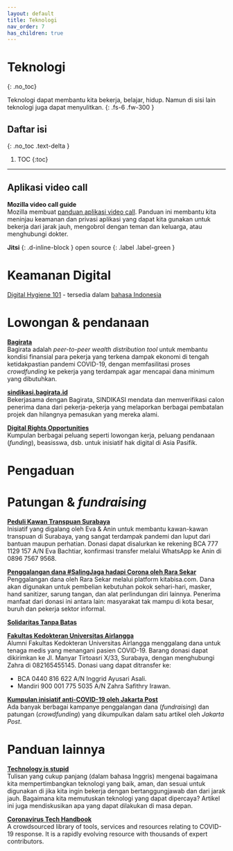 ```yaml
---
layout: default
title: Teknologi
nav_order: 7
has_children: true
---
```


# Teknologi
{: .no_toc}

Teknologi dapat membantu kita bekerja, belajar, hidup. Namun di sisi lain teknologi juga dapat menyulitkan.
{: .fs-6 .fw-300 }

## Daftar isi
{: .no_toc .text-delta }

1. TOC
{:toc}

---

## Aplikasi video call

**Mozilla video call guide**  
Mozilla membuat [panduan aplikasi video call](https://foundation.mozilla.org/en/privacynotincluded/categories/video-call-apps/). Panduan ini membantu kita meninjau keamanan dan privasi aplikasi yang dapat kita gunakan untuk bekerja dari jarak jauh, mengobrol dengan teman dan keluarga, atau menghubungi dokter.

**Jitsi**
{: .d-inline-block }
open source
{: .label .label-green }

# Keamanan Digital

[Digital Hygiene 101](https://coconet.social/digital-hygiene-safety-security/) - tersedia dalam [bahasa Indonesia](https://coconet.social/digital-hygiene-safety-security-indonesia)

# Lowongan &amp; pendanaan

**[Bagirata](https://bagirata.id/)**  
Bagirata adalah _peer-to-peer wealth distribution tool_ untuk membantu kondisi finansial para pekerja yang terkena dampak ekonomi di tengah ketidakpastian pandemi COVID-19, dengan memfasilitasi proses _crowdfunding_ ke pekerja yang terdampak agar mencapai dana minimum yang dibutuhkan.

**[sindikasi.bagirata.id](https://sindikasi.bagirata.id)**  
Bekerjasama dengan Bagirata, SINDIKASI mendata dan memverifikasi calon penerima dana dari pekerja-pekerja yang melaporkan berbagai pembatalan projek dan hilangnya pemasukan yang mereka alami.

**[Digital Rights Opportunities](https://coconet.social/opportunities/)**  
Kumpulan berbagai peluang seperti lowongan kerja, peluang pendanaan (_funding_), beasisswa, dsb. untuk inisiatif hak digital di Asia Pasifik.

# Pengaduan



# Patungan &amp; _fundraising_

**[Peduli Kawan Transpuan Surabaya](https://www.instagram.com/p/CAU_IJPFuE_/)**  
Inisiatif yang digalang oleh Eva &amp; Anin untuk membantu kawan-kawan transpuan di Surabaya, yang sangat terdampak pandemi dan luput dari bantuan maupun perhatian. Donasi dapat disalurkan ke rekening BCA 777 1129 157 A/N Eva Bachtiar, konfirmasi transfer melalui WhatsApp ke Anin di 0896 7567 9568.

**[Penggalangan dana #SalingJaga hadapi Corona oleh Rara Sekar](https://kitabisa.com/campaign/bersamakitalawan)**  
Penggalangan dana oleh Rara Sekar melalui platform kitabisa.com. Dana akan digunakan untuk pembelian kebutuhan pokok sehari-hari,  masker, hand sanitizer, sarung tangan, dan alat perlindungan diri lainnya. Penerima manfaat dari donasi ini antara lain: masyarakat tak mampu di kota besar, buruh dan pekerja sektor informal.

**[Solidaritas Tanpa Batas](https://kitabisa.com/campaign/satucara)**

**[Fakultas Kedokteran Universitas Airlangga](https://www.thejakartapost.com/life/2020/03/20/anti-covid-19-initiatives-helping-indonesia-fight-the-outbreak.html)**  
Alumni Fakultas Kedokteran Universitas Airlangga menggalang dana untuk tenaga medis yang menangani pasien COVID-19. Barang donasi dapat dikirimkan ke Jl. Manyar Tirtoasri X/33, Surabaya, dengan menghubungi Zahra di 082165455145.
Donasi uang dapat ditransfer ke:
- BCA 0440 816 622 A/N Inggrid Ayusari Asali.
- Mandiri 900 001 775 5035 A/N Zahra Safithry Irawan.

**[Kumpulan inisiatif anti-COVID-19 oleh Jakarta Post](https://www.thejakartapost.com/life/2020/03/20/anti-covid-19-initiatives-helping-indonesia-fight-the-outbreak.html)**  
Ada banyak berbagai kampanye penggalangan dana (_fundraising_) dan patungan (_crowdfunding_) yang dikumpulkan dalam satu artikel oleh _Jakarta Post_.



# Panduan lainnya

**[Technology is stupid](https://tacticaltech.org/#/news/technology-is-stupid)**  
Tulisan yang cukup panjang (dalam bahasa Inggris) mengenai bagaimana kita mempertimbangkan teknologi yang baik, aman, dan sesuai untuk digunakan di jika kita ingin bekerja dengan bertanggungjawab dan dari jarak jauh. Bagaimana kita memutuskan teknologi yang dapat dipercaya? Artikel ini juga mendiskusikan apa yang dapat dilakukan di masa depan.

**[Coronavirus Tech Handbook](https://coronavirustechhandbook.com/contents)**  
 A crowdsourced library of tools, services and resources relating to COVID-19 response. It is a rapidly evolving resource with thousands of expert contributors.
